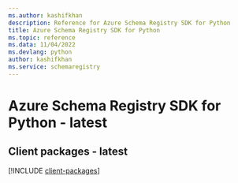 ```yaml
---
ms.author: kashifkhan
description: Reference for Azure Schema Registry SDK for Python
title: Azure Schema Registry SDK for Python
ms.topic: reference
ms.data: 11/04/2022
ms.devlang: python
author: kashifkhan
ms.service: schemaregistry
---
```

# Azure Schema Registry SDK for Python - latest

## Client packages - latest
[!INCLUDE [client-packages](schema-registry-client-index.md)]